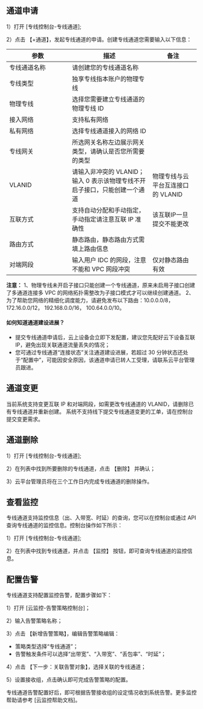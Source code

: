 ## 通道申请

1）打开 [专线控制台-专线通道];

2）点击 【+通道】，发起专线通道的申请。创建专线通道您需要输入以下信息：
<style>
table th:first-of-type {
    width: 150px;
}
</style>

| 参数       | 描述                            | 备注       |
| --------- | -------------------------------- | -------- |
| 专线通道名称  |  请创建您的专线通道名称                      |          |
| 专线类型      | 独享专线指本账户的物理专线                   |          |
| 物理专线      | 选择您需要建立专线通道的物理专线 ID           |          |
| 接入网络      | 支持私有网络                                |          |
| 私有网络      | 选择专线通道接入的网络 ID                    |          |
| 专线网关      | 所选网关名称左边展示网关类型，请确认是否您所需要的类型      |            |
| VLANID       | 请输入非冲突的 VLANID；输入 0 表示该物理专线不开启子接口，只能创建一个通道                    | 物理专线与云平台互连接口的 VLANID         |
| 互联方式      | 支持自动分配和手动指定，手动指定请注意互联 IP 准确性      | 该互联IP一旦提交不能更改          |
| 路由方式      | 静态路由，静态路由方式需填上路由信息                     |                   |
| 对端网段      | 输入用户 IDC 的网段，注意不能和 VPC 网段冲突             | 仅对静态路由有效    |

**注意：**
1、物理专线未开启子接口只能创建一个专线通道，原来未启用子接口创建了多通道连接多 VPC 的网络拓扑需整改为子接口模式才可以继续创建通道。
2、为了帮助您网络的精细化调度能力，请避免发布以下路由：10.0.0.0/8， 172.16.0.0/12， 192.168.0.0/16， 100.64.0.0/10。

#### 如何知道通道建设进展？
- 提交专线通道申请后，云上设备会立即下发配置，建议您先配好云下设备互联 IP，避免出现关联通道流量丢失的情况；
- 您可通过专线通道“连接状态”关注通道建设进展，若超过 30 分钟状态还处于“配置中”，可能因安全原因，该通道申请已转人工受理，请联系云平台管理员跟进。

## 通道变更

当前系统支持变更互联 IP 和对端网段，如需更改专线通道的 VLANID，请删除已有专线通道并重新创建。
系统不支持线下提交专线通道变更的工单，请在控制台提交变更需求。

## 通道删除

1）打开 [专线控制台-专线通道];

2）在列表中找到所要删除的专线通道，点击 【删除】 并确认；

3）云平台管理员将在三个工作日内完成专线通道的删除操作。

## 查看监控

专线通道支持监控信息（出、入带宽、时延）的查询，您可以在控制台或通过 API 查询专线通道的监控信息。控制台操作如下所示：

1）打开 [专线控制台-专线通道];

2）在列表中找到专线通道，并点击 【监控】 按钮，即可查询专线通道的监控信息。

## 配置告警

专线通道支持配置监控告警，配置步骤如下：

1）打开 [云监控-告警策略控制台]；

2）输入告警策略名称；

3）点击 【新增告警策略】，编辑告警策略编辑：

- 策略类型选择“专线通道”；
- 告警触发条件可以选择“出带宽”、“入带宽”、“丢包率”、“时延”；

4）点击 【下一步：关联告警对象】，选择关联的专线通道；

5）设置接收组，点击确认即可完成告警策略的配置。

专线通道告警配置好后，即可根据告警接收组的设定情况收到系统告警。更多监控帮助请参考 [云监控帮助文档]。
